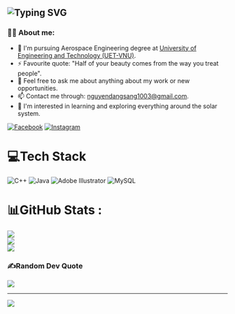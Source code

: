 ![Typing SVG](https://readme-typing-svg.demolab.com?font=Fira+Code&pause=1000&width=435&lines=Hi%2C+I'm+%40Sang+%F0%9F%91%A8%E2%80%8D%F0%9F%92%BB;An+Aerospace+Engineering+from+UET-VNU)
---
### 👩‍💻 About me:
- 🌱 I'm pursuing Aerospace Engineering degree at [University of Engineering and Technology (UET-VNU)](https://uet.vnu.edu.vn/).
- ⚡ Favourite quote: "Half of your beauty comes from the way you treat people".
- 💬 Feel free to ask me about anything about my work or new opportunities.
- 📫 Contact me through: [nguyendangsang1003@gmail.com](mailto:nguyendangsang1003@gmail.com).
- 🔭 I'm interested in learning and exploring everything around the solar system.
  
[![Facebook](https://img.shields.io/badge/Facebook-%231877F2.svg?logo=Facebook&logoColor=white)](https://facebook.com/https://www.facebook.com/sang.ng103) [![Instagram](https://img.shields.io/badge/Instagram-%23E4405F.svg?logo=Instagram&logoColor=white)](https://instagram.com/https://www.instagram.com/_dsangg103_) 

# 💻Tech Stack
![C++](https://img.shields.io/badge/c++-%2300599C.svg?style=for-the-badge&logo=c%2B%2B&logoColor=white) ![Java](https://img.shields.io/badge/java-%23ED8B00.svg?style=for-the-badge&logo=java&logoColor=white) ![Adobe Illustrator](https://img.shields.io/badge/adobeillustrator-%23FF9A00.svg?style=for-the-badge&logo=adobeillustrator&logoColor=white) ![MySQL](https://img.shields.io/badge/mysql-%2300f.svg?style=for-the-badge&logo=mysql&logoColor=white)
# 📊GitHub Stats :
![](https://github-readme-stats.vercel.app/api?username=Dsang103&theme=radical&hide_border=false&include_all_commits=false&count_private=false)<br/>
![](https://github-readme-streak-stats.herokuapp.com/?user=Dsang103&theme=radical&hide_border=false)<br/>
![](https://github-readme-stats.vercel.app/api/top-langs/?username=Dsang103&theme=radical&hide_border=false&include_all_commits=false&count_private=false&layout=compact)

### ✍️Random Dev Quote
![](https://quotes-github-readme.vercel.app/api?type=horizontal&theme=radical)

---
[![](https://visitcount.itsvg.in/api?id=Dsang103&icon=0&color=0)](https://visitcount.itsvg.in)
